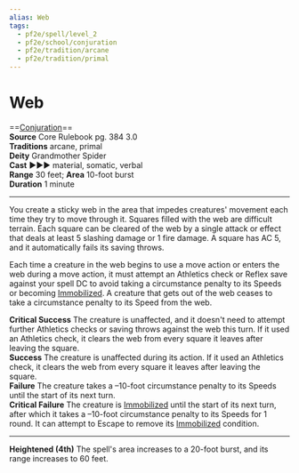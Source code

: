 ```yaml
---
alias: Web
tags:
  - pf2e/spell/level_2
  - pf2e/school/conjuration
  - pf2e/tradition/arcane
  - pf2e/tradition/primal
---
```


# Web

==[Conjuration](../../../Traits/Conjuration.md)==  
__Source__ Core Rulebook pg. 384 3.0  
**Traditions** arcane, primal  
**Deity** Grandmother Spider  
**Cast** ►►► material, somatic, verbal  
**Range** 30 feet; **Area** 10-foot burst  
**Duration** 1 minute

---

You create a sticky web in the area that impedes creatures' movement each time they try to move through it. Squares filled with the web are difficult terrain. Each square can be cleared of the web by a single attack or effect that deals at least 5 slashing damage or 1 fire damage. A square has AC 5, and it automatically fails its saving throws.

Each time a creature in the web begins to use a move action or enters the web during a move action, it must attempt an Athletics check or Reflex save against your spell DC to avoid taking a circumstance penalty to its Speeds or becoming [Immobilized](../../../Conditions/Immobilized.md). A creature that gets out of the web ceases to take a circumstance penalty to its Speed from the web.

**Critical Success** The creature is unaffected, and it doesn't need to attempt further Athletics checks or saving throws against the web this turn. If it used an Athletics check, it clears the web from every square it leaves after leaving the square.  
**Success** The creature is unaffected during its action. If it used an Athletics check, it clears the web from every square it leaves after leaving the square.  
**Failure** The creature takes a –10-foot circumstance penalty to its Speeds until the start of its next turn.  
**Critical Failure** The creature is [Immobilized](../../../Conditions/Immobilized.md) until the start of its next turn, after which it takes a –10-foot circumstance penalty to its Speeds for 1 round. It can attempt to Escape to remove its [Immobilized](../../../Conditions/Immobilized.md) condition.

<hr>

**Heightened (4th)** The spell's area increases to a 20-foot burst, and its range increases to 60 feet.
